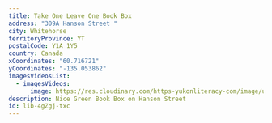 ```yaml
---
title: Take One Leave One Book Box
address: "309A Hanson Street "
city: Whitehorse
territoryProvince: YT
postalCode: Y1A 1Y5
country: Canada
xCoordinates: "60.716721"
yCoordinates: "-135.053862"
imagesVideosList:
  - imagesVideos:
      image: https://res.cloudinary.com/https-yukonliteracy-com/image/upload/q_35/v1657737344/IMG_3664_xulgc0.jpg
description: Nice Green Book Box on Hanson Street
id: lib-4gZgj-txc
---
```

